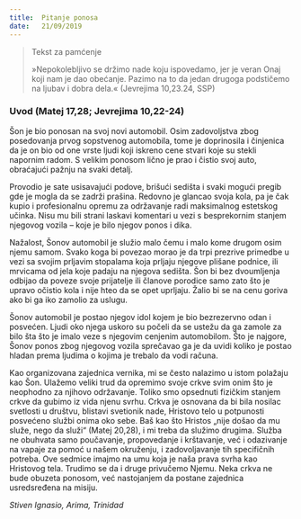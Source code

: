 ```yaml
---
title:  Pitanje ponosa
date:   21/09/2019
---
```


><p>Tekst za pamćenje</p>
> »Nepokolebljivo se držimo nade koju ispovedamo, jer je veran Onaj koji nam je dao obećanje. Pazimo na to da jedan drugoga podstičemo na ljubav i dobra dela.«  (Jevrejima 10,23.24, SSP)

### Uvod (Matej 17,28; Jevrejima 10,22-24)

Šon je bio ponosan na svoj novi automobil. Osim zadovoljstva zbog posedovanja prvog sopstvenog automobila, tome je doprinosila i činjenica da je on bio od one vrste ljudi koji iskreno cene stvari koje su stekli napornim radom. S velikim ponosom lično je prao i čistio svoj auto, obraćajući pažnju na svaki detalj.

Provodio je sate usisavajući podove, brišući sedišta i svaki mogući pregib gde je mogla da se zadrži prašina. Redovno je glancao svoja kola, pa je čak kupio i profesionalnu opremu za održavanje radi maksimalnog estetskog učinka. Nisu mu bili strani laskavi komentari u vezi s besprekornim stanjem njegovog vozila – koje je bilo njegov ponos i dika.

Nažalost, Šonov automobil je služio malo čemu i malo kome drugom osim njemu samom. Svako koga bi povezao morao je da trpi prezrive primedbe u vezi sa svojim prljavim stopalama koja prljaju njegove plišane podnice, ili mrvicama od jela koje padaju na njegova sedišta. Šon bi bez dvoumljenja odbijao da poveze svoje prijatelje ili članove porodice samo zato što je upravo očistio kola i nije hteo da se opet uprljaju. Žalio bi se na cenu goriva ako bi ga iko zamolio za uslugu.

Šonov automobil je postao njegov idol kojem je bio bezrezervno odan i posvećen. Ljudi oko njega uskoro su počeli da se ustežu da ga zamole za bilo šta što je imalo veze s njegovim cenjenim automobilom. Što je najgore, Šonov ponos zbog njegovog vozila sprečavao ga je da uvidi koliko je postao hladan prema ljudima o kojima je trebalo da vodi računa.  

Kao organizovana zajednica vernika, mi se često nalazimo u istom polažaju kao Šon. Ulažemo veliki trud da opremimo svoje crkve svim onim što je neophodno za njihovo održavanje. Toliko smo opsednuti fizičkim stanjem crkve da gubimo iz vida njenu svrhu. Crkva je osnovana da bi bila nosilac svetlosti u društvu, blistavi svetionik nade, Hristovo telo u potpunosti posvećeno službi onima oko sebe. Baš kao što Hristos „nije došao da mu služe, nego da služi“ (Matej 20,28), i mi treba da služimo drugima. Služba ne obuhvata samo poučavanje, propovedanje i krštavanje, već i odazivanje na vapaje za pomoć u našem okruženju, i zadovoljavanje tih specifičnih potreba. Ove sedmice imajmo na umu koja je naša prava svrha kao Hristovog tela. Trudimo se da i druge privučemo Njemu. Neka crkva ne bude obuzeta ponosom, već nastojanjem da postane zajednica usredsređena na misiju.

*Stiven Ignasio, Arima, Trinidad*
